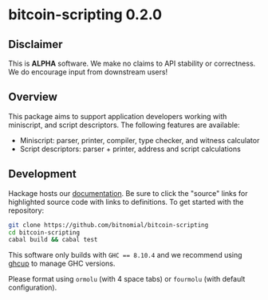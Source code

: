# bitcoin-scripting 0.2.0

## Disclaimer

This is **ALPHA** software.  We make no claims to API stability or correctness.  We do encourage input from downstream users! 

## Overview

This package aims to support application developers working with miniscript, and script descriptors.  The following features are available:

* Miniscript: parser, printer, compiler, type checker, and witness calculator
* Script descriptors: parser + printer, address and script calculations

## Development

Hackage hosts our [documentation][hackage].  Be sure to click the "source" links for highlighted source code with links to definitions.  To get started with the repository:

``` bash
git clone https://github.com/bitnomial/bitcoin-scripting
cd bitcoin-scripting
cabal build && cabal test 
```

This software only builds with `GHC == 8.10.4` and we recommend using [ghcup][ghcup] to manage GHC versions.

Please format using `ormolu` (with 4 space tabs) or `fourmolu` (with default configuration).

[hackage]: https://hackage.haskell.org/package/bitcoin-scripting
[ghcup]: https://gitlab.haskell.org/haskell/ghcup
